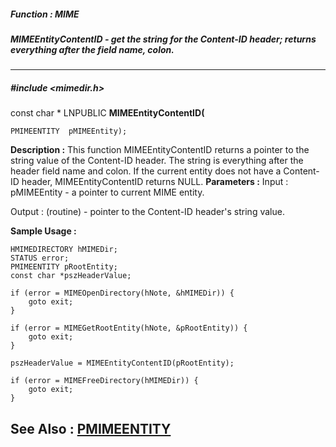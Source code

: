 ##### Function : MIME
##### MIMEEntityContentID - get the string for the Content-ID header; returns everything after the field name, colon.
---
##### #include <mimedir.h>
const char * LNPUBLIC **MIMEEntityContentID(**

	PMIMEENTITY  pMIMEEntity);
**Description :**
This function MIMEEntityContentID returns a pointer to the string value of the 
Content-ID header.  The string is everything after the header field name and 
colon.  If the current entity does not have a Content-ID header, 
MIMEEntityContentID returns NULL.
**Parameters :**
Input :
pMIMEEntity  -  a pointer to current MIME entity.

Output :
(routine)  -  pointer to the Content-ID header's string value.


**Sample Usage :**
```
HMIMEDIRECTORY hMIMEDir;
STATUS error;
PMIMEENTITY pRootEntity;
const char *pszHeaderValue;

if (error = MIMEOpenDirectory(hNote, &hMIMEDir)) {
	goto exit;
}

if (error = MIMEGetRootEntity(hNote, &pRootEntity)) {
	goto exit;
}

pszHeaderValue = MIMEEntityContentID(pRootEntity);

if (error = MIMEFreeDirectory(hMIMEDir)) {
	goto exit;
}

```
**See Also :**
[PMIMEENTITY](D:/md_files/PMIMEENTITY.md)
---
